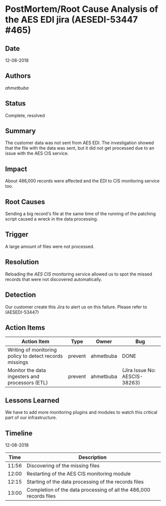 # PostMortem/Root Cause Analysis of the AES EDI jira (AESEDI-53447 #465)

## Date
12-08-2018

## Authors
*ahmetbuba*

## Status
Complete, resolved

## Summary
The customer data was not sent from AES EDI. The investigation showed that 
the file with the data was sent, but it did not get processed due to an issue with the AES CIS service.

## Impact
About 486,000 records were affected and the EDI to CIS monitoring service too.

## Root Causes
Sending a big record's file at the same time of the running of the patching script caused a wreck in the data processing.

## Trigger
A large amount of files were not processed.

## Resolution
Reloading the *AES CIS* monitoring service allowed us to spot the missed records that were not discovered automatically. 

## Detection
Our customer create this Jira to alert us on this failure. Please refer to (AESEDI-53447)


## Action Items
| Action Item | Type | Owner | Bug |
| ----------- | ---- | ----- | --- |
| Writing of monitoring policy to detect records missings | prevent | ahmetbuba | DONE |
| Monitor the data ingesters and processors (ETL) | prevent | ahmetbuba | (Jira Issue No: AESCIS-38263) |

## Lessons Learned
We have to add more monitoring plugins and modules to watch this critical part of our infrastructure. 

## Timeline

12-08-2018 

| Time  | Description |
| ----- | ----------- |
| 11:56 | Discovering of the missing files |
| 12:00 | Restarting of the AES CIS monitoring module |
| 12:15 | Starting of the data processing of the records files |
| 13:00 | Completion of the data processing of all the 486,000 records files |
